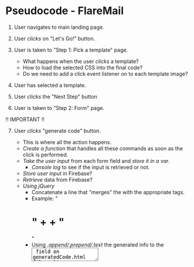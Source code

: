 # Pseudocode  - FlareMail

1. User navigates to main landing page. 

2. User *clicks* on "Let's Go!" button.

3. User is taken to "Step 1: Pick a template" page. 
    - What happens when the user *clicks* a template?
    - How to load the selected CSS into the final code?
    - Do we need to add a click event listener on to each template image?

4. User has selected a template. 

5. User *clicks* the "Next Step" button

6. User is taken to "Step 2: Form" page. 

!! IMPORTANT !!

7.  User *clicks* "generate code" button.
    - This is where all the action happens. 
    - *Create a function* that handles all these commands as soon as the click is         performed. 
    - *Take the user input* from each form field and *store it in a var*. 
        - *Console log* to see if the input is retrieved or not.
    - *Store user input* in Firebase?
    - *Retrieve* data from Firebase?
    - *Using jQuery* 
        - Concatenate a line that "merges" the <vars> with the appropriate <html> tags.
        - Example: "<h1>" + <userFirstName> + "</h1>"
        - Using *.append/.prepend/.text* the generated info to the <textarea> field on generatedCode.html file. 
        - Hint: In order to test, try using a command that simply spits out the user input in the <textarea> field. If that works, then generating the rest shouldn't be a problem. 

8. Where do we incorporate the API's? How?
    - GIPHY
    - Zip Code Lookup

9. What other external library to use and where?

9. Final Step: Once the JS is up and running, apply styling to the app. Add developer pics to "Meet the team" page. Also style the instructions page so it looks appealing. 
